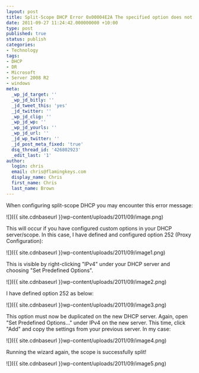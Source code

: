 ```yaml
---
layout: post
title: Split-Scope DHCP Error 0x00004E2A The specified option does not exist
date: 2011-09-27 11:24:42.000000000 +10:00
type: post
published: true
status: publish
categories:
- Technology
tags:
- DHCP
- DR
- Microsoft
- Server 2008 R2
- windows
meta:
  _wp_jd_target: ''
  _wp_jd_bitly: ''
  _jd_tweet_this: 'yes'
  _jd_twitter: ''
  _wp_jd_clig: ''
  _wp_jd_wp: ''
  _wp_jd_yourls: ''
  _wp_jd_url: ''
  _jd_wp_twitter: ''
  _jd_post_meta_fixed: 'true'
  dsq_thread_id: '426802923'
  _edit_last: '1'
author:
  login: chris
  email: chris@flamingkeys.com
  display_name: Chris
  first_name: Chris
  last_name: Brown
---
```

When configuring split-scope DHCP you may encounter this error message: 

![]({{ site.cdnbaseurl }}wp-content/uploads/2011/09/image.png) 

This will occur if you have configured custom options in your DHCP server/scope. In this case, I have defined and configured option 252 (Proxy Configuration): 

![]({{ site.cdnbaseurl }}wp-content/uploads/2011/09/image1.png) 

This is visible by right-clicking "IPv4" under your DHCP server and choosing "Set Predefined Options". 

![]({{ site.cdnbaseurl }}wp-content/uploads/2011/09/image2.png) 

I have defined option 252 as below: 

![]({{ site.cdnbaseurl }}wp-content/uploads/2011/09/image3.png) 

This option must now be duplicated on the new DHCP server. Again, open "Set Predefined Options…" under IPv4 on the new server. This time, click "Add" and copy the settings from your previous server. In my case: 

![]({{ site.cdnbaseurl }}wp-content/uploads/2011/09/image4.png) 

Running the wizard again, the scope is successfully split!

![]({{ site.cdnbaseurl }}wp-content/uploads/2011/09/image5.png)